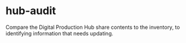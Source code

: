 # hub-audit
Compare the Digital Production Hub share contents to the inventory, to identifying information that needs updating.
